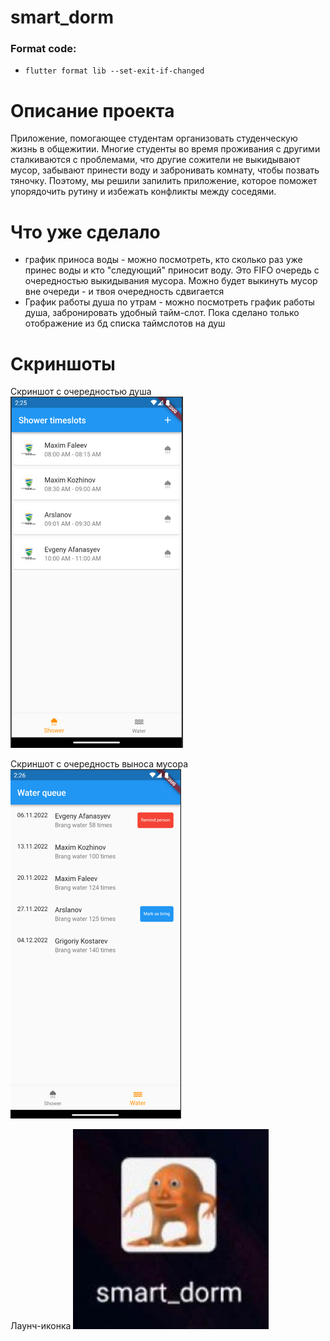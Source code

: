 # smart_dorm


### Format code:
- `flutter format lib --set-exit-if-changed`

[//]: # (APK file: ![]&#40;apk-release.apk&#41;)


# Описание проекта

Приложение, помогающее студентам организовать студенческую жизнь в общежитии. Многие студенты во
время проживания с другими сталкиваются с проблемами, что другие сожители не выкидывают мусор,
забывают принести воду и забронивать комнату, чтобы позвать тяночку. Поэтому, мы решили запилить
приложение, которое поможет упорядочить рутину и избежать конфликты между соседями.

# Что уже сделало

- график приноса воды - можно посмотреть, кто сколько раз уже принес воды и кто "следующий" приносит
  воду. Это FIFO очередь с очередностью выкидывания мусора. Можно будет выкинуть мусор вне очереди -
  и твоя очередность сдвигается
- График работы душа по утрам - можно посмотреть график работы душа, забронировать удобный
  тайм-слот. Пока сделано только отображение из бд списка таймслотов на душ


# Скриншоты

Скриншот с очередностью душа
![image1](figures/img.png) 


Скриншот с очередность выноса мусора
![image 2](figures/img_1.png)

Лаунч-иконка
![image 3](figures/launch.jpg)
